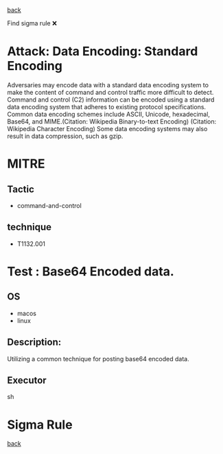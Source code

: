 
[back](../index.md)

Find sigma rule :x: 

# Attack: Data Encoding: Standard Encoding 

Adversaries may encode data with a standard data encoding system to make the content of command and control traffic more difficult to detect. Command and control (C2) information can be encoded using a standard data encoding system that adheres to existing protocol specifications. Common data encoding schemes include ASCII, Unicode, hexadecimal, Base64, and MIME.(Citation: Wikipedia Binary-to-text Encoding) (Citation: Wikipedia Character Encoding) Some data encoding systems may also result in data compression, such as gzip.

# MITRE
## Tactic
  - command-and-control


## technique
  - T1132.001


# Test : Base64 Encoded data.
## OS
  - macos
  - linux


## Description:
Utilizing a common technique for posting base64 encoded data.


## Executor
sh

# Sigma Rule


[back](../index.md)
